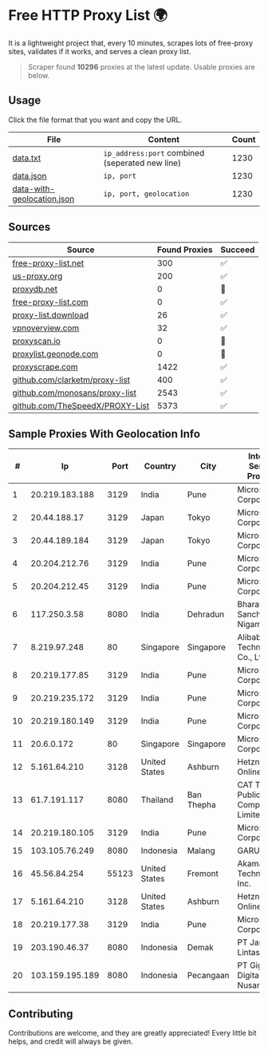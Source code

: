 
# Free HTTP Proxy List 🌍

It is a lightweight project that, every 10 minutes, scrapes lots of free-proxy sites, validates if it works, and serves a clean proxy list.


> Scraper found **10296** proxies at the latest update. Usable proxies are below.

## Usage

Click the file format that you want and copy the URL.


|File|Content|Count|
|----|-------|-----|
|[data.txt](https://raw.githubusercontent.com/themiralay/Proxy-List-World/master/data.txt)|`ip_address:port` combined (seperated new line)|1230|
|[data.json](https://raw.githubusercontent.com/themiralay/Proxy-List-World/master/data.json)|`ip, port`|1230|
|[data-with-geolocation.json](https://raw.githubusercontent.com/themiralay/Proxy-List-World/master/data-with-geolocation.json)|`ip, port, geolocation`|1230|

## Sources

|Source|Found Proxies|Succeed|
|------|-------------|-------|
|[free-proxy-list.net](https://free-proxy-list.net)|300|✅|
|[us-proxy.org](https://www.us-proxy.org)|200|✅|
|[proxydb.net](http://proxydb.net)|0|🚫|
|[free-proxy-list.com](https://free-proxy-list.com/?page=&port=&type%5B%5D=http&type%5B%5D=https&up_time=0&search=Search)|0|✅|
|[proxy-list.download](https://www.proxy-list.download/HTTP)|26|✅|
|[vpnoverview.com](https://vpnoverview.com/privacy/anonymous-browsing/free-proxy-servers)|32|✅|
|[proxyscan.io](https://www.proxyscan.io)|0|🚫|
|[proxylist.geonode.com](https://proxylist.geonode.com/api/proxy-list?limit=300&page=1&sort_by=lastChecked&sort_type=desc&protocols=http,https)|0|🚫|
|[proxyscrape.com](https://api.proxyscrape.com/v2/?request=displayproxies&protocol=http&timeout=10000&country=all&ssl=all&anonymity=all)|1422|✅|
|[github.com/clarketm/proxy-list](https://raw.githubusercontent.com/clarketm/proxy-list/master/proxy-list-raw.txt)|400|✅|
|[github.com/monosans/proxy-list](https://raw.githubusercontent.com/monosans/proxy-list/main/proxies/http.txt)|2543|✅|
|[github.com/TheSpeedX/PROXY-List](https://raw.githubusercontent.com/TheSpeedX/PROXY-List/master/http.txt)|5373|✅|


## Sample Proxies With Geolocation Info

|#|Ip|Port|Country|City|Internet Service Provider|
|-|--|----|-------|----|-------------------------|
|1|20.219.183.188|3129|India|Pune|Microsoft Corporation|
|2|20.44.188.17|3129|Japan|Tokyo|Microsoft Corporation|
|3|20.44.189.184|3129|Japan|Tokyo|Microsoft Corporation|
|4|20.204.212.76|3129|India|Pune|Microsoft Corporation|
|5|20.204.212.45|3129|India|Pune|Microsoft Corporation|
|6|117.250.3.58|8080|India|Dehradun|Bharat Sanchar Nigam Ltd|
|7|8.219.97.248|80|Singapore|Singapore|Alibaba (US) Technology Co., Ltd.|
|8|20.219.177.85|3129|India|Pune|Microsoft Corporation|
|9|20.219.235.172|3129|India|Pune|Microsoft Corporation|
|10|20.219.180.149|3129|India|Pune|Microsoft Corporation|
|11|20.6.0.172|80|Singapore|Singapore|Microsoft Corporation|
|12|5.161.64.210|3128|United States|Ashburn|Hetzner Online GmbH|
|13|61.7.191.117|8080|Thailand|Ban Thepha|CAT Telecom Public Company Limited|
|14|20.219.180.105|3129|India|Pune|Microsoft Corporation|
|15|103.105.76.249|8080|Indonesia|Malang|GARUDA|
|16|45.56.84.254|55123|United States|Fremont|Akamai Technologies, Inc.|
|17|5.161.64.210|3128|United States|Ashburn|Hetzner Online GmbH|
|18|20.219.177.38|3129|India|Pune|Microsoft Corporation|
|19|203.190.46.37|8080|Indonesia|Demak|PT Jaring Lintas Utara|
|20|103.159.195.189|8080|Indonesia|Pecangaan|PT Giga Digital Nusantara|



## Contributing

Contributions are welcome, and they are greatly appreciated! Every
little bit helps, and credit will always be given.


